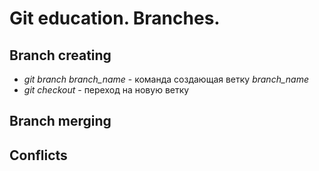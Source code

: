 # Git education. Branches.

## Branch creating

* *git branch branch_name* - команда создающая ветку *branch_name*
* *git checkout* - переход на новую ветку

## Branch merging

## Conflicts
